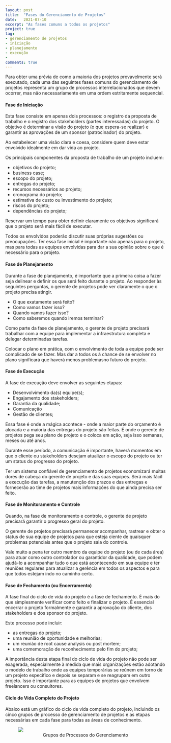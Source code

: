```yaml
---
layout: post
title:  "Fases do Gerenciamento de Projetos"
date:   2021-07-10
excerpt: "As fases comuns a todos os projetos"
project: true
tag:
- gerenciamento de projetos
- iniciação
- planejamento
- execução
- 
comments: true
---
```

Para obter uma prévia de como a maioria dos projetos provavelmente será executado, cada uma das seguintes fases comuns do gerenciamento de projetos representa um grupo de processos interrelacionados que devem ocorrer, mas não necessariamente em uma ordem estritamente sequencial.

#### Fase de Iniciação
Esta fase consiste em apenas dois processos: o registro da proposta de trabalho e o registro dos stakeholders (partes interessadas) do projeto. O objetivo é determinar a visão do projeto (o que espera-se realizar) e garantir as aprovações de um sponsor (patrocinador) do projeto.

Ao estabelecer uma visão clara e coesa, considere quem deve estar envolvido idealmente em dar vida ao projeto.

Os principais componentes da proposta de trabalho de um projeto incluem:

- objetivos do projeto;
- business case;
- escopo do projeto;
- entregas do projeto;
- recursos necessários ao projeto;
- cronograma do projeto;
- estimativa de custo ou investimento do projeto;
- riscos do projeto;
- dependências do projeto;

Reservar um tempo para obter definir claramente os objetivos significará que o projeto será mais fácil de executar.

Todos os envolvidos poderão discutir suas próprias sugestões ou preocupações. Ter essa fase inicial é importante não apenas para o projeto, mas para todas as equipes envolvidas para dar a sua opinião sobre o que é necessário para o projeto.

#### Fase de Planejamento
Durante a fase de planejamento, é importante que a primeira coisa a fazer seja delinear e definir os que será feito durante o projeto. Ao responder às seguintes perguntas, o gerente de projetos pode ver claramente o que o projeto precisa atingir.

- O que exatamente será feito?
- Como vamos fazer isso?
- Quando vamos fazer isso?
- Como saberemos quando iremos terminar?

Como parte da fase de planejamento, o gerente de projeto precisará trabalhar com a equipe para implementar a infraestrutura completa e delegar determinadas tarefas. 

Colocar o plano em prática, com o envolvimento de toda a equipe pode ser complicado de se fazer. Mas dar a todos os à chance de se envolver no plano significará que haverá menos problemasno futuro do projeto.

#### Fase de Execução
A fase de execução deve envolver as seguintes etapas:

- Desenvolvimento da(s) equipe(s);
- Engajamento dos stakeholders;
- Garantia da qualidade;
- Comunicação
- Gestão de clientes;

Essa fase é onde a mágica acontece - onde a maior parte do orçamento é alocada e a maioria das entregas do projeto são feitas. É onde o gerente de projetos pega seu plano de projeto e o coloca em ação, seja isso semanas, meses ou até anos.

Durante esse período, a comunicação é importante, haverá momentos em que o cliente ou stakeholders desejam atualizar o escopo do projeto ou ter um status do progresso do projeto.

Ter um sistema confiável de gerenciamento de projetos economizará muitas dores de cabeça do gerente de projeto e das suas equipes. Será mais fácil a execução das tarefas, a manutenção dos prazos e das entregas e fornecerão ao time de projetos mais informações do que ainda precisa ser feito.

#### Fase de Monitoramento e Controle
Quando, na fase de monitoramento e controle, o gerente de projeto precisará garantir o progresso geral do projeto.

O gerente de projetos precisará permanecer acompanhar, rastrear e obter o status de sua equipe de projetos para que esteja ciente de quaisquer problemas potenciais antes que o projeto saia do controle.

Vale muito a pena ter outro membro da equipe do projeto (ou de cada área) para atuar como outro controlador ou garantidor da qualidade, que podem ajudá-lo a acompanhar tudo o que está acontecendo em sua equipe e ter reuniões regulares para atualizar a gerência em todos os aspectos e para que todos estejam indo no caminho certo.

#### Fase de Fechamento (ou Encerramento)
A fase final do ciclo de vida do projeto é a fase de fechamento. É mais do que simplesmente verificar como feito e finalizar o projeto. É essencial encerrar o projeto formalmente e garantir a aprovação do cliente, dos stakeholders e dos sponsor do projeto.

Este processo pode incluir:

- as entregas do projeto;
- uma reunião de oportunidade e melhorias;
- um reunião de root cause analysis ou post mortem;
- uma comemoração de reconhecimento pelo fim do projeto;

A importância desta etapa final do ciclo de vida do projeto não pode ser exagerada, especialmente à medida que mais organizações estão adotando o modelo de trabalho onde as equipes temporárias se reúnem em torno de um projeto específico e depois se separam e se reagrupam em outro projeto. Isso é importante para as equipes de projetos que envolvem freelancers ou consultores.

#### Ciclo de Vida Completo do Projeto
Abaixo está um gráfico do ciclo de vida completo do projeto, incluindo os cinco grupos de processo de gerenciamento de projetos e as etapas necessárias em cada fase para todas as áreas de conhecimento.

<figure>
	<a href="http://marcelocamera.github.io/assets/img/grupos-de-processos.webp"><img src="http://marcelocamera.github.io/assets/img/grupos-de-processos.webp"></a>
	<figcaption><center><a>Grupos de Processos do Gerenciamento</a></center></figcaption>
</figure>

